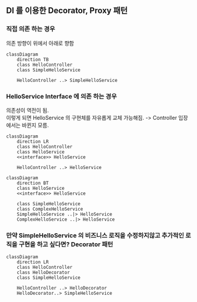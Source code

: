 ## DI 를 이용한 Decorator, Proxy 패턴

### 직접 의존 하는 경우

의존 방향이 위에서 아래로 향함
```mermaid
classDiagram
    direction TB
    class HelloController
    class SimpleHelloService
    
    HelloController ..> SimpleHelloService
```

### HelloService Interface 에 의존 하는 경우
의존성이 역전이 됨. <br>
이렇게 되면 HelloService 의 구현체를 자유롭게 교체 가능해짐. -> Controller 입장에서는 바뀐지 모름.  
```mermaid
classDiagram
    direction LR
    class HelloController
    class HelloService
    <<interface>> HelloService
    
    HelloController ..> HelloService
```

```mermaid
classDiagram
    direction BT
    class HelloService
    <<interface>> HelloService
    
    class SimpleHelloService
    class ComplexHelloService
    SimpleHelloService ..|> HelloService
    ComplexHelloService ..|> HelloService
```

### 만약 SimpleHelloService 의 비즈니스 로직을 수정하지않고 추가적인 로직을 구현을 하고 싶다면? Decorator 패턴
```mermaid
classDiagram
    direction LR
    class HelloController
    class HelloDecorator
    class SimpleHelloService
    
    HelloController ..> HelloDecorator
    HelloDecorator..> SimpleHelloService
```


